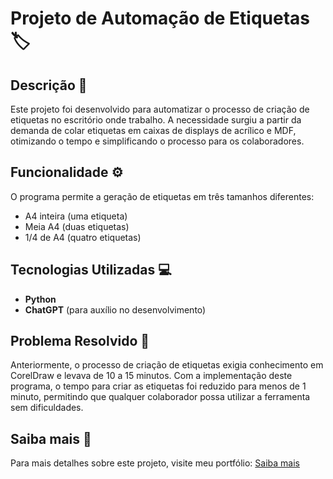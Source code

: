 # Projeto de Automação de Etiquetas 🏷️

## Descrição 📜

Este projeto foi desenvolvido para automatizar o processo de criação de etiquetas no escritório onde trabalho. A necessidade surgiu a partir da demanda de colar etiquetas em caixas de displays de acrílico e MDF, otimizando o tempo e simplificando o processo para os colaboradores.

## Funcionalidade ⚙️

O programa permite a geração de etiquetas em três tamanhos diferentes:

- A4 inteira (uma etiqueta)
- Meia A4 (duas etiquetas)
- 1/4 de A4 (quatro etiquetas)

## Tecnologias Utilizadas 💻

- **Python**
- **ChatGPT** (para auxílio no desenvolvimento)

## Problema Resolvido 🚀

Anteriormente, o processo de criação de etiquetas exigia conhecimento em CorelDraw e levava de 10 a 15 minutos. Com a implementação deste programa, o tempo para criar as etiquetas foi reduzido para menos de 1 minuto, permitindo que qualquer colaborador possa utilizar a ferramenta sem dificuldades.

## Saiba mais 🔗

Para mais detalhes sobre este projeto, visite meu portfólio: [Saiba mais](https://raphaelaugusto.vercel.app/pages/00-automacao_etiquetas.html)
